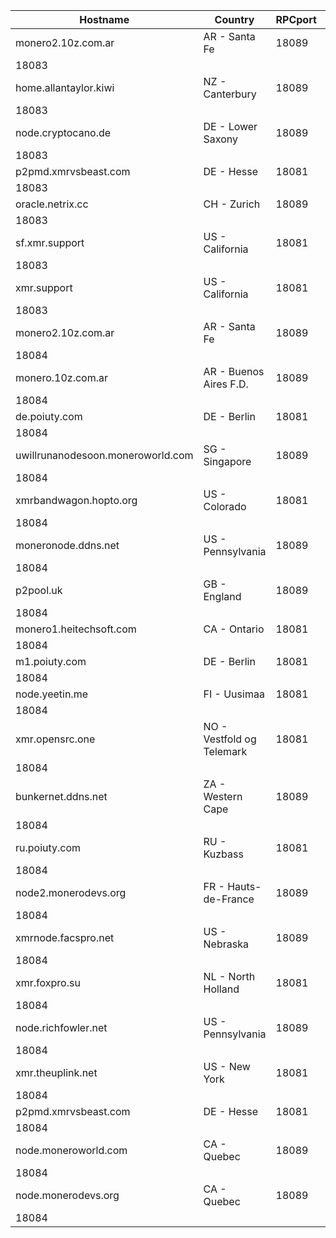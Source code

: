 Hostname | Country | RPCport | P2Pport
--- | --- | --- | ---
monero2.10z.com.ar | AR - Santa Fe | 18089
 | 18083
home.allantaylor.kiwi | NZ - Canterbury | 18089
 | 18083
node.cryptocano.de | DE - Lower Saxony | 18089
 | 18083
p2pmd.xmrvsbeast.com | DE - Hesse | 18081
 | 18083
oracle.netrix.cc | CH - Zurich | 18089
 | 18083
sf.xmr.support | US - California | 18081
 | 18083
xmr.support | US - California | 18081
 | 18083
monero2.10z.com.ar | AR - Santa Fe | 18089
 | 18084
monero.10z.com.ar | AR - Buenos Aires F.D. | 18089
 | 18084
de.poiuty.com | DE - Berlin | 18081
 | 18084
uwillrunanodesoon.moneroworld.com | SG - Singapore | 18089
 | 18084
xmrbandwagon.hopto.org | US - Colorado | 18081
 | 18084
moneronode.ddns.net | US - Pennsylvania | 18089
 | 18084
p2pool.uk | GB - England | 18089
 | 18084
monero1.heitechsoft.com | CA - Ontario | 18081
 | 18084
m1.poiuty.com | DE - Berlin | 18081
 | 18084
node.yeetin.me | FI - Uusimaa | 18081
 | 18084
xmr.opensrc.one | NO - Vestfold og Telemark | 18081
 | 18084
bunkernet.ddns.net | ZA - Western Cape | 18089
 | 18084
ru.poiuty.com | RU - Kuzbass | 18081
 | 18084
node2.monerodevs.org | FR - Hauts-de-France | 18089
 | 18084
xmrnode.facspro.net | US - Nebraska | 18089
 | 18084
xmr.foxpro.su | NL - North Holland | 18081
 | 18084
node.richfowler.net | US - Pennsylvania | 18089
 | 18084
xmr.theuplink.net | US - New York | 18081
 | 18084
p2pmd.xmrvsbeast.com | DE - Hesse | 18081
 | 18084
node.moneroworld.com | CA - Quebec | 18089
 | 18084
node.monerodevs.org | CA - Quebec | 18089
 | 18084
